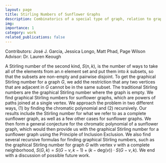 ```yaml
---
layout: page
title: Stirling Numbers of Sunflower Graphs
description: Combinatorics of a special type of graph, relation to graph colorings, and recursion.
img:
importance: 1
category: work
related_publications: false
---
```

Contributors: José J. Garcia, Jessica Longo, Matt Phad, Page Wilson
Advisor: Dr. Lauren Keough

A Stirling number of the second kind, $S(n,k)$, is the number of ways to take all of the elements from an $n$ element set and put them into $k$ subsets, so that the subsets are non-empty and pairwise disjoint. To get the graphical Stirling number for a graph $G$, we add the restriction that any two vertices that are adjacent in $G$ cannot be in the same subset. The traditional Stirling numbers are the graphical Stirling number where the graph is empty. We find graphical Stirling numbers for sunflower graphs, which are powers of paths joined at a single vertex. We approach the problem in two different ways, (1) by finding the chromatic polynomial and (2) recursively. Our results include the Stirling number for what we refer to as a complete sunflower graph, as well as a few other cases for sunflower graphs. We then form a general conjecture for the chromatic polynomial of a sunflower graph, which would then provide us with the graphical Stirling number for a sunflower graph using the Principle of Inclusion Exclusion.
We also find several recursive formulas for finding graphical Stirling numbers, such as the graphical Stirling number for graph $G$ with vertex $v$ with a complete neighborhood, $S(G,k)=S(G-v,k-1)+(k-\text{deg}(v))\cdot S(G-v,k).$ We end with a discussion of possible future work.
